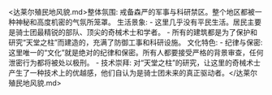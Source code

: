<达莱尔殖民地风貌.md>整体氛围: 戒备森严的军事与科研禁区。整个地区都被一种神秘和高度机密的气氛所笼罩。
  生活景象:
    - 这里几乎没有平民生活。居民主要是骑士团最精锐的部队、顶尖的奇械术士和学者。
    - 所有的建筑都是为了保护和研究“天堂之柱”而建造的，充满了防御工事和科研设施。
  文化特色:
    - 纪律与保密: 这里唯一的“文化”就是绝对的纪律和保密。所有人都要接受严格的背景审查，任何泄密行为都将被处以极刑。
    - 技术崇拜: 对“天堂之柱”的研究，让这里的奇械术士产生了一种技术上的优越感，他们自认为是骑士团未来的真正驱动者。</达莱尔殖民地风貌.md>